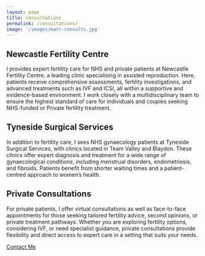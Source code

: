 ```yaml
---
layout: page
title: Consultations
permalink: /consultations/
image: '/images/matt-consults.jpg'
---
```


## Newcastle Fertility Centre
I provides expert fertility care for NHS and private patients at Newcastle Fertility Centre, a leading clinic specialising in assisted reproduction. Here, patients receive comprehensive assessments, fertility investigations, and advanced treatments such as IVF and ICSI, all within a supportive and evidence-based environment. I work closely with a multidisciplinary team to ensure the highest standard of care for individuals and couples seeking NHS-funded or Private fertility treatment.

## Tyneside Surgical Services
In addition to fertility care, I sees NHS gynaecology patients at Tyneside Surgical Services, with clinics located in Team Valley and Blaydon. These clinics offer expert diagnosis and treatment for a wide range of gynaecological conditions, including menstrual disorders, endometriosis, and fibroids. Patients benefit from shorter waiting times and a patient-centred approach to women’s health.

## Private Consultations
For private patients, I offer virtual consultations as well as face-to-face appointments for those seeking tailored fertility advice, second opinions, or private treatment pathways. Whether you are exploring fertility options, considering IVF, or need specialist guidance, private consultations provide flexibility and direct access to expert care in a setting that suits your needs.

<a href="/contact/" class="hero__button button button--primary">Contact Me</a>  


